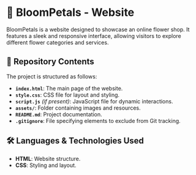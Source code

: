 # 🌸 BloomPetals - Website

BloomPetals is a website designed to showcase an online flower shop. It features a sleek and responsive interface, allowing visitors to explore different flower categories and services.

## 📂 Repository Contents

The project is structured as follows:

- **`index.html`**: The main page of the website.
- **`style.css`**: CSS file for layout and styling.
- **`script.js`** *(if present)*: JavaScript file for dynamic interactions.
- **`assets/`**: Folder containing images and resources.
- **`README.md`**: Project documentation.
- **`.gitignore`**: File specifying elements to exclude from Git tracking.

## 🛠️ Languages & Technologies Used

- **HTML**: Website structure.
- **CSS**: Styling and layout.

